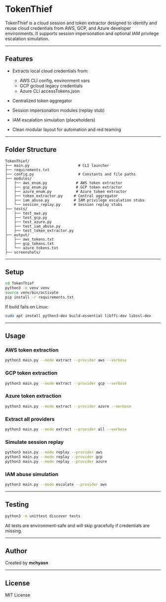 # TokenThief

TokenThief is a cloud session and token extractor designed to identify and reuse cloud credentials from AWS, GCP, and Azure developer environments. It supports session impersonation and optional IAM privilege escalation simulation.

---

## Features

* Extracts local cloud credentials from:

  * AWS CLI config, environment vars
  * GCP gcloud legacy credentials
  * Azure CLI accessTokens.json
* Centralized token aggregator
* Session impersonation modules (replay stub)
* IAM escalation simulation (placeholders)
* Clean modular layout for automation and red teaming

---

## Folder Structure

```
TokenThief/
├── main.py                      # CLI launcher
├── requirements.txt
├── config.py                    # Constants and file paths
├── modules/
│   ├── aws_enum.py             # AWS token extractor
│   ├── gcp_enum.py             # GCP token extractor
│   ├── azure_enum.py           # Azure token extractor
│   ├── token_extractor.py     # Central aggregator
│   ├── iam_abuse.py           # IAM privilege escalation stubs
│   └── session_replay.py      # Session replay stubs
├── tests/
│   ├── test_aws.py
│   ├── test_gcp.py
│   ├── test_azure.py
│   ├── test_iam_abuse.py
│   ├── test_token_extractor.py
├── output/
│   ├── aws_tokens.txt
│   ├── gcp_tokens.txt
│   └── azure_tokens.txt
├── screenshots/
```

---

## Setup

```bash
cd TokenThief
python3 -m venv venv
source venv/bin/activate
pip install -r requirements.txt
```

If build fails on Linux:

```bash
sudo apt install python3-dev build-essential libffi-dev libssl-dev
```

---

## Usage

### AWS token extraction

```bash
python3 main.py --mode extract --provider aws --verbose
```

### GCP token extraction

```bash
python3 main.py --mode extract --provider gcp --verbose
```

### Azure token extraction

```bash
python3 main.py --mode extract --provider azure --verbose
```

### Extract all providers

```bash
python3 main.py --mode extract --provider all --verbose
```

### Simulate session replay

```bash
python3 main.py --mode replay --provider aws
python3 main.py --mode replay --provider gcp
python3 main.py --mode replay --provider azure
```

### IAM abuse simulation

```bash
python3 main.py --mode escalate --provider aws
```

---

## Testing

```bash
python3 -m unittest discover tests
```

All tests are environment-safe and will skip gracefully if credentials are missing.

---

## Author

Created by **mchyasn**

---

## License

MIT License
